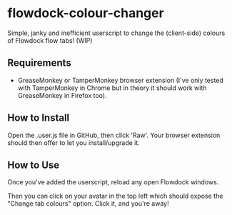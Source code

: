 # flowdock-colour-changer
Simple, janky and inefficient userscript to change the (client-side) colours of Flowdock flow tabs! (WIP)

## Requirements
- GreaseMonkey or TamperMonkey browser extension (I've only tested with TamperMonkey in Chrome but in theory it should work with GreaseMonkey in Firefox too).

## How to Install
Open the .user.js file in GitHub, then click 'Raw'. Your browser extension should then offer to let you install/upgrade it.

## How to Use
Once you've added the userscript, reload any open Flowdock windows.

Then you can click on your avatar in the top left which should expose the "Change tab colours" option. Click it, and you're away!
